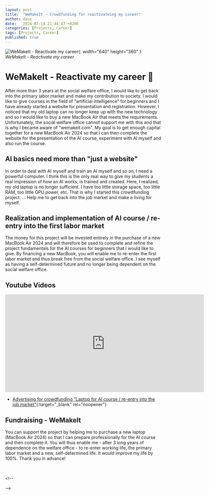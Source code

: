```yaml
---
layout: post
title:  "WeMakeIt - Crowdfunding for reactivateing my career"
author: dave
date:   2024-07-14 21:44:47 +0200
categories: [Projects, Career]
tags: [Projects, Career]
published: true
---
```


![WeMakeIt - Reactivate my career](../../assets/img/projects/kikurs/kikurs_head_image-640x360_edt.png){: width="640" height="360" }
_WeMakeIt - Reactivate my career_

<script src="https://wemakeit.com/static-assets/widgets/donation_box.js" async="async"></script>
<wemakeit-donation-box color="blue" locale="en" slug="notebook-for-ai-course" type="card"></wemakeit-donation-box>

# WeMakeIt - Reactivate my career 🚀
After more than 3 years at the social welfare office, I would like to get back into the primary labor market and make my contribution to society. I would like to give courses in the field of "artificial intelligence" for beginners and I have already started a website for presentation and registration. However, I noticed that my old laptop can no longer keep up with the new technology and so I would like to buy a new MacBook Air that meets the requirements. Unfortunately, the social welfare office cannot support me with this and that is why I became aware of "wemakeit.com". My goal is to get enough capital together for a new MacBook Air 2024 so that I can then complete the website for the presentation of the AI course, experiment with AI myself and also run the course.

## AI basics need more than "just a website"
In order to deal with AI myself and train an AI myself and so on, I need a powerful computer. I think this is the only real way to give my students a real impression of how an AI works, is trained and created. Here, I realized, my old laptop is no longer sufficient. I have too little storage space, too little RAM, too little GPU power, etc. That is why I started this crowdfunding project. ... Help me to get back into the job market and make a living for myself.

## Realization and implementation of AI course / re-entry into the first labor market
The money for this project will be invested entirely in the purchase of a new MacBook Air 2024 and will therefore be used to complete and refine the project fundamentals for the AI courses for beginners that I would like to give. By financing a new MacBook, you will enable me to re-enter the first labor market and thus break free from the social welfare office. I see myself as having a self-determined future and no longer being dependent on the social welfare office.

## Youtube Videos
<iframe width="640" height="315" src="https://www.youtube.com/embed/QNWxVl62PZ0" frameborder="0" allowfullscreen></iframe>
<br>

- [Advertising for crowdfunding "Laptop for AI course / re-entry into the job market"](https://www.youtube.com/watch?v=QNWxVl62PZ0){:target="_blank" rel="noopener"}

## Fundraising - WeMakeIt
You can support the project by helping me to purchase a new laptop (MacBook Air 2024) so that I can prepare professionally for the AI course and then complete it. You will thus enable me - after 3 long years of dependence on the welfare office - to re-enter working life, the primary labor market and a new, self-determined life. It would improve my life by 100%. Thank you in advance!

<script src="https://wemakeit.com/static-assets/widgets/donation_box.js" async="async"></script>
<wemakeit-donation-box color="blue" locale="en" slug="notebook-for-ai-course" type="card"></wemakeit-donation-box>
<br><br><!--
<script src="https://wemakeit.com/static-assets/widgets/project.js" async="async"></script>
<wemakeit-project locale="en" slug="notebook-for-ai-course"></wemakeit-project>-->
